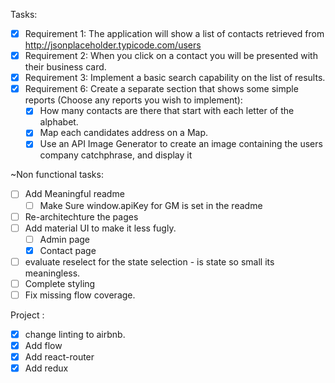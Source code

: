 Tasks:

* [x] Requirement 1: The application will show a list of contacts retrieved from http://jsonplaceholder.typicode.com/users
* [x] Requirement 2: When you click on a contact you will be presented with their business card.
* [x] Requirement 3: Implement a basic search capability on the list of results.
* [x] Requirement 6: Create a separate section that shows some simple reports (Choose any reports you wish to implement):
   * [x] How many contacts are there that start with each letter of the alphabet.
   * [x] Map each candidates address on a Map.
   * [x] Use an API Image Generator to create an image containing the users company catchphrase, and display it

~Non functional tasks:
 * [ ] Add Meaningful readme
    * [ ] Make Sure window.apiKey for GM is set in the readme
 * [ ] Re-architechture the pages
 * [ ] Add material UI to make it less fugly.
   * [ ] Admin page
   * [x] Contact page
 * [ ] evaluate reselect for the state selection - is state so small its meaningless.
 * [ ] Complete styling
 * [ ] Fix missing flow coverage.

Project :

* [x] change linting to airbnb.
* [x] Add flow
* [x] Add react-router
* [x] Add redux

